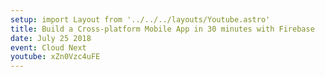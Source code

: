 ```yaml
---
setup: import Layout from '../../../layouts/Youtube.astro'
title: Build a Cross-platform Mobile App in 30 minutes with Firebase
date: July 25 2018
event: Cloud Next
youtube: xZn0Vzc4uFE
---
```

